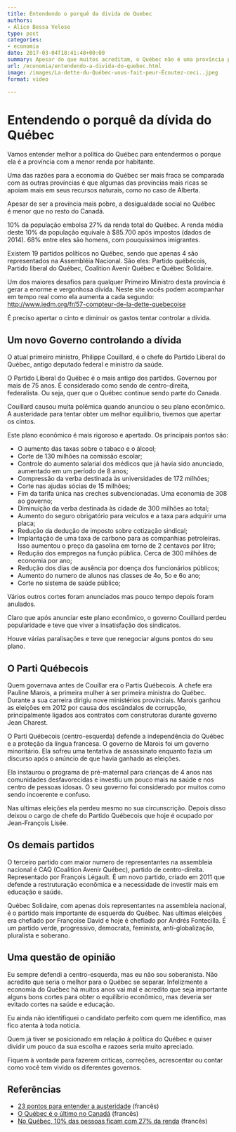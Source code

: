 ```yaml
---
title: Entendendo o porquê da divida do Quebec
authors:
- Alice Bessa Veloso
type: post
categories:
- economia
date: 2017-03-04T18:41:48+00:00
summary: Apesar do que muitos acreditam, o Québec não é uma província pobre e sem recursos. Descubra o que levou à dívida do Québec nos dias de hoje.
url: /economia/entendendo-a-divida-do-quebec.html
image: /images/La-dette-du-Québec-vous-fait-peur-Écoutez-ceci..jpeg
format: video

---
```

# Entendendo o porquê da dívida do Québec

Vamos entender melhor a política do Québec para entendermos o porque ela é a província com a menor renda por habitante.

Uma das razões para a economia do Québec ser mais fraca se comparada com as outras províncias é que algumas das províncias mais ricas se apoiam mais em seus recursos naturais, como no caso de Alberta.

Apesar de ser a província mais pobre, a desigualdade social no Québec é menor que no resto do Canadá.

10% da população embolsa 27% da renda total do Québec. A renda média deste 10% da população equivale à $85.700 após impostos (dados de 2014). 68% entre eles são homens, com pouquíssimos imigrantes.

Existem 19 partidos políticos no Québec, sendo que apenas 4 são representados na Assembléia Nacional. São eles: Partido québécois, Partido liberal do Québec, Coalition Avenir Québec e Québec Solidaire.

Um dos maiores desafios para qualquer Primeiro Ministro desta província é gerar a enorme e vergonhosa dívida. Neste site vocês podem acompanhar em tempo real como ela aumenta a cada segundo: <a href="http://www.iedm.org/fr/57-compteur-de-la-dette-quebecoise" target="_blank" rel="nofollow noopener">http://www.iedm.org/fr/57-compteur-de-la-dette-quebecoise</a>

É preciso apertar o cinto e diminuir os gastos tentar controlar a dívida.

## Um novo Governo controlando a dívida

O atual primeiro ministro, Philippe Couillard, é o chefe do Partido Liberal do Québec, antigo deputado federal e ministro da saúde.

O Partido Liberal do Québec é o mais antigo dos partidos. Governou por mais de 75 anos. É considerado como sendo de centro-direita, federalista. Ou seja, quer que o Québec continue sendo parte do Canada.

Couillard causou muita polêmica quando anunciou o seu plano econômico. A austeridade para tentar obter um melhor equilíbrio, tivemos que apertar os cintos.

Este plano econômico é mais rigoroso e apertado. Os principais pontos são:

  * O aumento das taxas sobre o tabaco e o álcool;
  * Corte de 130 milhões na comissão escolar;
  * Controle do aumento salarial dos médicos que já havia sido anunciado, aumentado em um período de 8 anos;
  * Compressão da verba destinada às universidades de 172 milhões;
  * Corte nas ajudas sócias de 15 milhões;
  * Fim da tarifa única nas creches subvencionadas. Uma economia de 308 ao governo;
  * Diminuição da verba destinada às cidade de 300 milhões ao total;
  * Aumento do seguro obrigatório para veículos e a taxa para adquirir uma placa;
  * Redução da dedução de imposto sobre cotização sindical;
  * Implantação de uma taxa de carbono para as companhias petroleiras. Isso aumentou o preço da gasolina em torno de 2 centavos por litro;
  * Redução dos empregos na função pública. Cerca de 300 milhões de economia por ano;
  * Redução dos dias de ausência por doença dos funcionários públicos;
  * Aumento do numero de alunos nas classes de 4o, 5o e 6o ano;
  * Corte no sistema de saúde público;

Vários outros cortes foram anunciados mas pouco tempo depois foram anulados.

Claro que após anunciar este plano econômico, o governo Couillard perdeu popularidade e teve que viver a insatisfação dos sindicatos.

Houve várias paralisações e teve que renegociar alguns pontos do seu plano.

## O Parti Québecois

Quem governava antes de Couillar era o Partis Québecois. A chefe era Pauline Marois, a primeira mulher à ser primeira ministra do Québec. Durante a sua carreira dirigiu nove ministérios provinciais. Marois ganhou as eleições em 2012 por causa dos escândalos de corrupção, principalmente ligados aos contratos com construtoras durante governo Jean Charest.

O Parti Québecois (centro-esquerda) defende a independência do Québec e a proteção da língua francesa. O governo de Marois foi um governo minoritário. Ela sofreu uma tentativa de assassinato enquanto fazia um discurso após o anúncio de que havia ganhado as eleições.

Ela instaurou o programa de pré-maternal para crianças de 4 anos nas comunidades desfavorecidas e investiu um pouco mais na saúde e nos centro de pessoas idosas.
O seu governo foi considerado por muitos como sendo incoerente e confuso.

Nas ultimas eleições ela perdeu mesmo no sua circunscrição. Depois disso deixou o cargo de chefe do Partido Québecois que hoje é ocupado por Jean-François Lisée.

## Os demais partidos

O terceiro partido com maior numero de representantes na assembleia nacional é CAQ (Coalition Avenir Québec), partido de centro-direita. Representado por François Légault. É um novo partido, criado em 2011 que defende a restruturação econômica e a necessidade de investir mais em educação e saúde.

Québec Solidaire, com apenas dois representantes na assembleia nacional, é o partido mais importante de esquerda do Québec. Nas ultimas eleições era chefiado por Françoise David e hoje é chefiado por Andrés Fontecilla. É um partido verde, progressivo, democrata, feminista, anti-globalização, pluralista e soberano.

## Uma questão de opinião

Eu sempre defendi a centro-esquerda, mas eu não sou soberanista. Não acredito que seria o melhor para o Québec se separar. Infelizmente a economia do Québec há muitos anos vai mal e acredito que seja importante alguns bons cortes para obter o equilíbrio econômico, mas deveria ser evitado cortes na saúde e educação.

Eu ainda não identifiquei o candidato perfeito com quem me identifico, mas fico atenta à toda noticia.

Quem já tiver se posicionado em relação à política do Québec e quiser dividir um pouco da sua escolha e razoes seria muito apreciado.

Fiquem à vontade para fazerem criticas, correções, acrescentar ou contar como você tem vivido os diferentes governos.

## Referências

  * <a href="http://www.journaldemontreal.com/2015/03/24/bilan-de-lausterite" target="_blank">23 pontos para entender a austeridade</a> (francês)
  * <a href="http://www.ledevoir.com/economie/actualites-economiques/460545/revenu-disponible-le-quebec-est-bon-dernier-au-canada" target="_blank">O Québec é o último no Canadá</a> (francês)
  * <a href="http://www.ledevoir.com/societe/actualites-en-societe/491060/au-quebec-10-des-gens-empochent-a-eux-seuls-27-des-revenus" target="_blank">No Québec, 10% das pessoas ficam com 27% da renda</a> (francês)